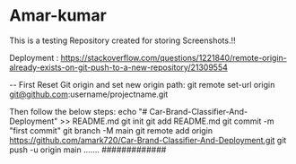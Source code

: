 # Amar-kumar
This is a testing Repository created for storing Screenshots.!!


Deployment :
https://stackoverflow.com/questions/1221840/remote-origin-already-exists-on-git-push-to-a-new-repository/21309554

-- First Reset Git origin and set new origin path:
git remote set-url origin git@github.com:username/projectname.git

Then follow the below steps:
echo "# Car-Brand-Classifier-And-Deployment" >> README.md
git init
git add README.md
git commit -m "first commit"
git branch -M main
git remote add origin https://github.com/amark720/Car-Brand-Classifier-And-Deployment.git
git push -u origin main
.......
#############
